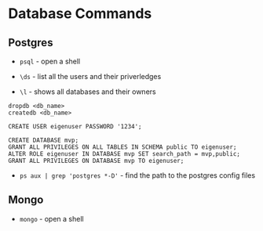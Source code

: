 # Database Commands

## Postgres

* `psql` - open a shell

* `\ds` - list all the users and their priverledges

* `\l` - shows all databases and their owners

```
dropdb <db_name>
createdb <db_name>
```

```
CREATE USER eigenuser PASSWORD '1234';

CREATE DATABASE mvp;
GRANT ALL PRIVILEGES ON ALL TABLES IN SCHEMA public TO eigenuser;
ALTER ROLE eigenuser IN DATABASE mvp SET search_path = mvp,public;
GRANT ALL PRIVILEGES ON DATABASE mvp TO eigenuser;
```

* `ps aux | grep 'postgres *-D'` - find the path to the postgres config files

## Mongo

* `mongo` - open a shell


